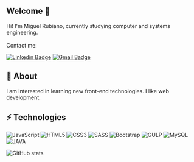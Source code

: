 ## Welcome 👋

Hi! I'm Miguel Rubiano, currently studying computer and systems engineering.
<br>
<br>
Contact me:

[![Linkedin Badge](https://img.shields.io/badge/-LinkedIn-blue?style=flat-square&logo=Linkedin&logoColor=white&link=https://www.linkedin.com/in/miguelcontreras3/)](https://www.linkedin.com/in/miguelcontreras3/)
[![Gmail Badge](https://img.shields.io/badge/-Mail-c14438?style=flat-square&logo=Gmail&logoColor=white&link=mailto:arkqngel343@gmail.com)](mailto:arkqngel343@gmail.com)
<br>
## 🔎 About

I am interested in learning new front-end technologies. I like web development.


## ⚡ Technologies


![JavaScript](https://img.shields.io/badge/-JavaScript-white?style=for-the-badge&logo=javascript)
![HTML5](https://img.shields.io/badge/-HTML5-E34F26?style=for-the-badge&logo=html5&logoColor=white)
![CSS3](https://img.shields.io/badge/-CSS3-1572B6?style=for-the-badge&logo=css3)
![SASS](https://img.shields.io/badge/-SASS-FACDF6?style=for-the-badge&logo=sass)
![Bootstrap](https://img.shields.io/badge/-Bootstrap-563D7C?style=for-the-badge&logo=bootstrap)
![GULP](https://img.shields.io/badge/-GULP-white?style=for-the-badge&logo=gulp)
![MySQL](https://img.shields.io/badge/-MySQL-CDF8FA?style=for-the-badge&logo=mysql)
![JAVA](https://img.shields.io/badge/Java-red?style=for-the-badge&logo=java&logoColor=white)

![GitHub stats](https://github-readme-stats.vercel.app/api?username=xArkqngel&theme=buefy&show_icons=true)

